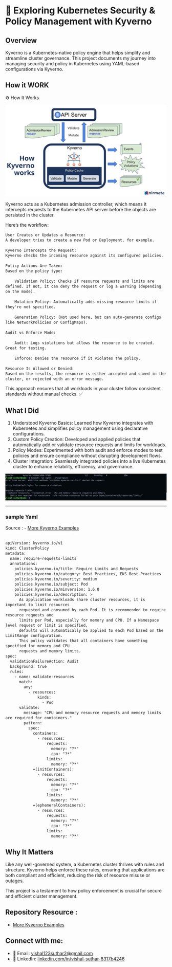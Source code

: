 # 🚀 Exploring Kubernetes Security & Policy Management with Kyverno


## Overview

Kyverno is a Kubernetes-native policy engine that helps simplify and streamline cluster governance. This project documents my journey into managing security and policy in Kubernetes using YAML-based configurations via Kyverno.

## How it WORK

⚙️ How It Works

![Kyverno arc](./images/arc.jpeg)


Kyverno acts as a Kubernetes admission controller, which means it intercepts requests to the Kubernetes API server before the objects are persisted in the cluster.

Here’s the workflow:

    User Creates or Updates a Resource:
    A developer tries to create a new Pod or Deployment, for example.

    Kyverno Intercepts the Request:
    Kyverno checks the incoming resource against its configured policies.

    Policy Actions Are Taken:
    Based on the policy type:

        Validation Policy: Checks if resource requests and limits are defined. If not, it can deny the request or log a warning (depending on the mode).

        Mutation Policy: Automatically adds missing resource limits if they're not specified.

        Generation Policy: (Not used here, but can auto-generate configs like NetworkPolicies or ConfigMaps).

    Audit vs Enforce Mode:

        Audit: Logs violations but allows the resource to be created. Great for testing.

        Enforce: Denies the resource if it violates the policy.

    Resource Is Allowed or Denied:
    Based on the results, the resource is either accepted and saved in the cluster, or rejected with an error message.

This approach ensures that all workloads in your cluster follow consistent standards without manual checks. ✅



## What I Did

1. Understood Kyverno Basics: Learned how Kyverno integrates with Kubernetes and simplifies policy management using declarative configurations.
2. Custom Policy Creation: Developed and applied policies that automatically add or validate resource requests and limits for workloads.
3. Policy Modes: Experimented with both audit and enforce modes to test policies and ensure compliance without disrupting development flows.
4. Cluster Integration: Seamlessly integrated policies into a live Kubernetes cluster to enhance reliability, efficiency, and governance.

![simple example](./images/ex.jpeg)



---

### sample Yaml 

Source : - [More Kyverno Examples](https://lnkd.in/dwYC2Bbx)

```

apiVersion: kyverno.io/v1
kind: ClusterPolicy
metadata:
  name: require-requests-limits
  annotations:
    policies.kyverno.io/title: Require Limits and Requests
    policies.kyverno.io/category: Best Practices, EKS Best Practices
    policies.kyverno.io/severity: medium
    policies.kyverno.io/subject: Pod
    policies.kyverno.io/minversion: 1.6.0
    policies.kyverno.io/description: >
      As application workloads share cluster resources, it is important to limit resources
      requested and consumed by each Pod. It is recommended to require resource requests and
      limits per Pod, especially for memory and CPU. If a Namespace level request or limit is specified,
      defaults will automatically be applied to each Pod based on the LimitRange configuration.
      This policy validates that all containers have something specified for memory and CPU
      requests and memory limits.
spec:
  validationFailureAction: Audit
  background: true
  rules:
    - name: validate-resources
      match:
        any:
          - resources:
              kinds:
                - Pod
      validate:
        message: "CPU and memory resource requests and memory limits are required for containers."
        pattern:
          spec:
            containers:
              - resources:
                  requests:
                    memory: "?*"
                    cpu: "?*"
                  limits:
                    memory: "?*"
            =(initContainers):
              - resources:
                  requests:
                    memory: "?*"
                    cpu: "?*"
                  limits:
                    memory: "?*"
            =(ephemeralContainers):
              - resources:
                  requests:
                    memory: "?*"
                    cpu: "?*"
                  limits:
                    memory: "?*"
```

## Why It Matters

Like any well-governed system, a Kubernetes cluster thrives with rules and structure. Kyverno helps enforce these rules, ensuring that applications are both compliant and efficient, reducing the risk of resource misuse or outages.

This project is a testament to how policy enforcement is crucial for secure and efficient cluster management.

## Repository Resource :


- [More Kyverno Examples](https://lnkd.in/dwYC2Bbx)




## Connect with me:

- 📧 Email: [vishal123suthar2@gmail.com](mailto:vishal123suthar2@gmail.com)
- 🔗 LinkedIn: [linkedin.com/in/vishal-suthar-8317b4246](https://www.linkedin.com/in/vishal-suthar-8317b4246)
